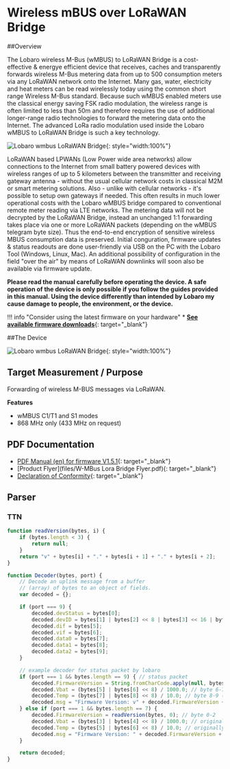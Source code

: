 # Wireless mBUS over LoRaWAN Bridge

##Overview

The Lobaro wireless M-Bus (wMBUS) to LoRaWAN Bridge is a cost-effective & energye
efficient device that receives, caches and transparently forwards wireless M-Bus metering
data from up to 500 consumption meters via any LoRaWAN network onto the Internet.
Many gas, water, electricity and heat meters can be read wirelessly today using the common
short range Wireless M-Bus standard. Because such wMBUS enabled meters use the classical
energy saving FSK radio modulation, the wireless range is often limited to less than 50m
and therefore requires the use of additional longer-range radio technologies to forward the
metering data onto the Internet. The advanced LoRa radio modulation used inside the Lobaro
wMBUS to LoRaWAN Bridge is such a key technology.

![Lobaro wmbus LoRaWAN Bridge](files/Übersicht-wmbus-lora.jpg){: style="width:100%"}

LoRaWAN based LPWANs (Low Power wide area networks) allow connections to the Internet
from small battery powered devices with wireless ranges of up to 5 kilometers between
the transmitter and receiving gateway antenna - without the usual cellular network costs in
classical M2M or smart metering solutions. Also - unlike with cellular networks - it's possible
to setup own gateways if needed. This often results in much lower operational costs with the
Lobaro wMBUS bridge compared to conventional remote meter reading via LTE networks.
The metering data will not be decrypted by the LoRaWAN Bridge, instead an unchanged
1:1 forwarding takes place via one or more LoRaWAN packets (depending on the wMBUS
telegram byte size). Thus the end-to-end encryption of sensitive wireless MBUS consumption
data is preserved.
Initial conguration, firmware updates & status readouts are done user-friendly via USB on the
PC with the Lobaro Tool (Windows, Linux, Mac). An additional possibility of configuration in the field "over the air" by means of LoRaWAN downlinks will soon also be available via
firmware update.

**Please read the manual carefully before operating the device. A safe operation of the
device is only possible if you follow the guides provided in this manual. Using the device
differently than intended by Lobaro my cause damage to people, the environment, or
the device.**

!!! info "Consider using the latest firmware on your hardware"
    * [**See available firmware downloads**](firmware.md){: target="_blank"}

##The Device

![Lobaro wmbus LoRaWAN Bridge](files/Übersicht-wmbus-lora.jpg){: style="width:100%"}




















## Target Measurement / Purpose
Forwarding of wireless M-BUS messages via LoRaWAN.

**Features**

* wMBUS C1/T1 and S1 modes
* 868 MHz only (433 MHz on request)


## PDF Documentation

* [PDF Manual (en) for firmware V1.5.1](files/lorawan-wmbus-bridge_en.pdf){: target="_blank"}
* [Product Flyer](files/W-MBus Lora Bridge Flyer.pdf){: target="_blank"}
* [Declaration of Conformity](files/scan-ce-conformity-wmbus-lorawan.pdf){: target="_blank"}


## Parser
### TTN

```javascript
function readVersion(bytes, i) {
    if (bytes.length < 3) {
        return null;
    }
    return "v" + bytes[i] + "." + bytes[i + 1] + "." + bytes[i + 2];
}

function Decoder(bytes, port) {
    // Decode an uplink message from a buffer
    // (array) of bytes to an object of fields.
    var decoded = {};

    if (port === 9) {
        decoded.devStatus = bytes[0];
        decoded.devID = bytes[1] | bytes[2] << 8 | bytes[3] << 16 | bytes[4] << 24;
        decoded.dif = bytes[5];
        decoded.vif = bytes[6];
        decoded.data0 = bytes[7];
        decoded.data1 = bytes[8];
        decoded.data2 = bytes[9];
    }

    // example decoder for status packet by lobaro
    if (port === 1 && bytes.length == 9) { // status packet
        decoded.FirmwareVersion = String.fromCharCode.apply(null, bytes.slice(0, 5)); // byte 0-4
        decoded.Vbat = (bytes[5] | bytes[6] << 8) / 1000.0; // byte 6-7 (originally in mV)
        decoded.Temp = (bytes[7] | bytes[8] << 8) / 10.0; // byte 8-9 (originally in 10th degree C)
        decoded.msg = "Firmware Version: v" + decoded.FirmwareVersion + " Battery: " + decoded.Vbat + "V Temperature: " + decoded.Temp + "°C";
    } else if (port === 1 && bytes.length == 7) {
        decoded.FirmwareVersion = readVersion(bytes, 0); // byte 0-2
        decoded.Vbat = (bytes[3] | bytes[4] << 8) / 1000.0; // originally in mV
        decoded.Temp = (bytes[5] | bytes[6] << 8) / 10.0; // originally in 10th degree C
        decoded.msg = "Firmware Version: " + decoded.FirmwareVersion + " Battery: " + decoded.Vbat + "V Temperature: " + decoded.Temp + "°C";
    }

    return decoded;
}


```
[^ 1]: Energy Meter, Water Meter and House Icons made by Freepik from www.flaticon.com is licensed by CC 3.0 BY
Heater Icon made by Nikita Golubev from www.flaticon.com is licensed by CC 3.0 BY
Map Icon Icons made by Darius Dan from www.flaticon.com is licensed by CC 3.0 BY
LoRaWAN Logo © LoRa Alliance, NB-IoT Logo © GSM Association, wM-Bus Logo © www.m-bus.com
